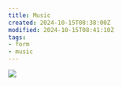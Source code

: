```yaml
---
title: Music
created: 2024-10-15T08:38:00Z
modified: 2024-10-15T08:41:10Z
tags:
- form
- music
---
```


<div class="banner">

![](../albums/lonely-metro/oyster.png)

</div>

